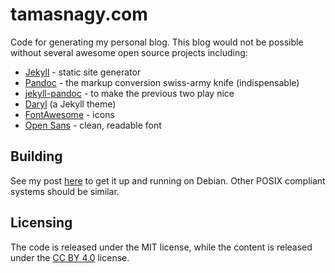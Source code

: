 # tamasnagy.com

Code for generating my personal blog. This blog would not be possible
without several awesome open source projects including:

- [Jekyll](http://jekyllrb.com) - static site generator
- [Pandoc](http://pandoc.org) - the markup conversion swiss-army knife
  (indispensable)
- [jekyll-pandoc](https://github.com/mfenner/jekyll-pandoc) - to make the previous two play nice
- [Daryl](http://daryl.andrewlee.name) (a Jekyll theme)
- [FontAwesome](https://fortawesome.github.io/Font-Awesome) - icons
- [Open Sans](https://www.google.com/fonts/specimen/Open+Sans) - clean,
  readable font

## Building

See my post [here](http://tamasnagy.com/blog/building-jekyll-site-debian/)
to get it up and running on Debian. Other POSIX compliant systems should
be similar.

## Licensing

The code is released under the MIT license, while the content is released
under the [CC BY 4.0](https://creativecommons.org/licenses/by/4.0/)
license.
